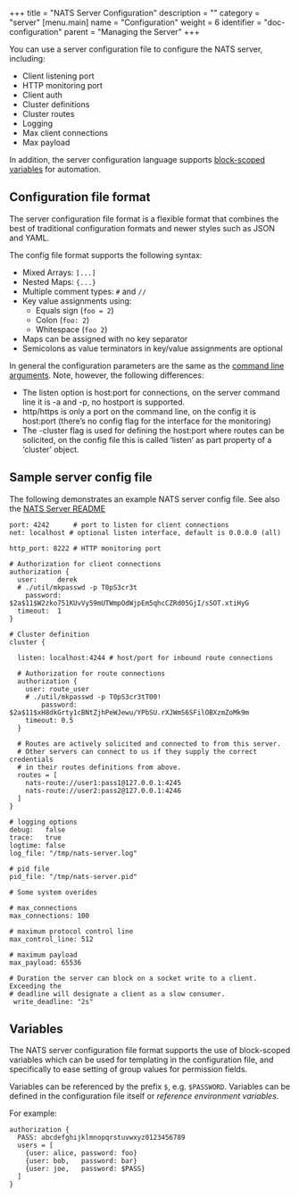 +++
title = "NATS Server Configuration"
description = ""
category = "server"
[menu.main]
  name = "Configuration"
  weight = 6
  identifier = "doc-configuration"
  parent = "Managing the Server"
+++

You can use a server configuration file to configure the NATS server, including:

- Client listening port
- HTTP monitoring port
- Client auth
- Cluster definitions
- Cluster routes
- Logging
- Max client connections
- Max payload

In addition, the server configuration language supports [block-scoped variables](#variables) for automation.

## Configuration file format

The server configuration file format is a flexible format that combines the best of traditional configuration formats and newer styles such as JSON and YAML.

The config file format supports the following syntax:

- Mixed Arrays: `[...]`
- Nested Maps: `{...}`
- Multiple comment types: `#` and `//`
- Key value assignments using:
  - Equals sign (`foo = 2`)
  - Colon (`foo: 2`)
  - Whitespace (`foo 2`)
- Maps can be assigned with no key separator
- Semicolons as value terminators in key/value assignments are optional

In general the configuration parameters are the same as the [command line arguments](/doc/managing_the_server/running). Note, however, the following differences:

- The listen option is host:port for connections, on the server command line it is -a and -p, no hostport is supported.
- http/https is only a port on the command line, on the config it is host:port (there’s no config flag for the interface for the monitoring)
- The -cluster flag is used for defining the host:port where routes can be solicited, on the config file this is called ‘listen’ as part property of a ‘cluster’ object.

## Sample server config file

The following demonstrates an example NATS server config file. See also the [NATS Server README](https://github.com/nats-io/gnatsd/blob/master/README.md#configuration-file)

```ascii
port: 4242      # port to listen for client connections
net: localhost # optional listen interface, default is 0.0.0.0 (all)

http_port: 8222 # HTTP monitoring port

# Authorization for client connections
authorization {
  user:     derek
  # ./util/mkpasswd -p T0pS3cr3t
    password: $2a$11$W2zko751KUvVy59mUTWmpOdWjpEm5qhcCZRd05GjI/sSOT.xtiHyG
  timeout:  1
}

# Cluster definition
cluster {

  listen: localhost:4244 # host/port for inbound route connections

  # Authorization for route connections
  authorization {
    user: route_user
    # ./util/mkpasswd -p T0pS3cr3tT00!
        password: $2a$11$xH8dkGrty1cBNtZjhPeWJewu/YPbSU.rXJWmS6SFilOBXzmZoMk9m
    timeout: 0.5
  }

  # Routes are actively solicited and connected to from this server.
  # Other servers can connect to us if they supply the correct credentials
  # in their routes definitions from above.
  routes = [
    nats-route://user1:pass1@127.0.0.1:4245
    nats-route://user2:pass2@127.0.0.1:4246
  ]
}

# logging options
debug:   false
trace:   true
logtime: false
log_file: "/tmp/nats-server.log"

# pid file
pid_file: "/tmp/nats-server.pid"

# Some system overides

# max_connections
max_connections: 100

# maximum protocol control line
max_control_line: 512

# maximum payload
max_payload: 65536

# Duration the server can block on a socket write to a client.  Exceeding the 
# deadline will designate a client as a slow consumer.
 write_deadline: "2s"
```

## Variables

The NATS server configuration file format supports the use of block-scoped variables which can be used for templating in the configuration file, and specifically to ease setting of group values for permission fields.

Variables can be referenced by the prefix `$`, e.g. `$PASSWORD`. Variables can be defined in the configuration file itself or *reference environment variables*.

For example:

```ascii
authorization {
  PASS: abcdefghijklmnopqrstuvwxyz0123456789
  users = [
    {user: alice, password: foo}
    {user: bob,   password: bar}
    {user: joe,   password: $PASS}
  ]
}
```
